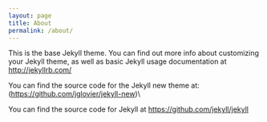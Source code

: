 ```yaml
---
layout: page
title: About
permalink: /about/
---
```


This is the base Jekyll theme. You can find out more info about customizing your Jekyll theme, as well as basic Jekyll usage documentation at http://jekyllrb.com/

You can find the source code for the Jekyll new theme at:
(https://github.com/jglovier/jekyll-new)\

You can find the source code for Jekyll at
https://github.com/jekyll/jekyll
